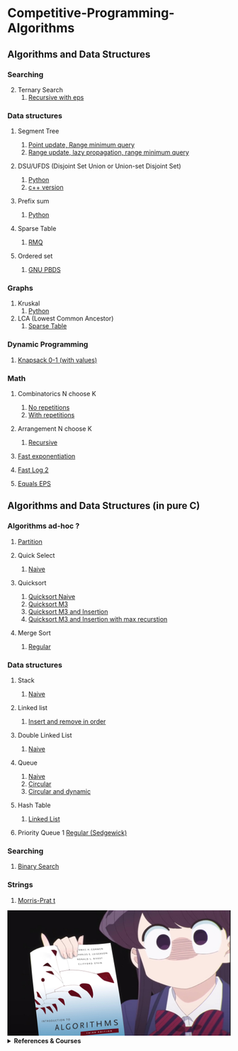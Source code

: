 # Competitive-Programming-Algorithms

## Algorithms and Data Structures

### Searching

2. Ternary Search
   1. [Recursive with eps](algorithms/searching/ternary_search_recursive.cpp)

### Data structures

1. Segment Tree
   1. [Point update, Range minimum query](algorithms/data_structures/segtree_point_rmq.cpp)
   1. [Range update, lazy propagation, range minimum query](algorithms/data_structures/segtree_rmq_lazy_range.cpp)
5. DSU/UFDS (Disjoint Set Union or Union-set Disjoint Set)
   1. [Python](algorithms/data_structures/dsu.py)
   1. [c++ version](algorithms/data_structures/dsu.cpp)

6. Prefix sum 
   1. [Python](algorithms/data_structures/prefix_sum.py)
      
7. Sparse Table
   1. [RMQ](algorithms/data_structures/sparse_table_rmq.cpp)

1. Ordered set
   1. [GNU PBDS](algorithms/data_structures/ordered_set_gnu_pbds.cpp)

### Graphs
1. Kruskal 
   1. [Python](algorithms/graphs/kruskal.py) 
2. LCA (Lowest Common Ancestor)
   1. [Sparse Table ](algorithms/graphs/lowest_common_ancestor_sparse_table.cpp)

### Dynamic Programming

1. [Knapsack 0-1 (with values)](algorithms/dynamic_programming/knapsack_dp_values_01.cpp)

### Math

1. Combinatorics N choose K
   1. [No repetitions](algorithms/math/combinatorics_no_repetitions.cpp)
   2. [With repetitions](algorithms/math/combinatorics_with_repetitions.cpp)

2. Arrangement N choose K
   1. [Recursive ](algorithms/math/arrangement_rec.cpp)

1. [Fast exponentiation](algorithms/math/fast_exp.cpp)

2. [Fast Log 2](algorithms/math/log2_fast.cpp)

3. [Equals EPS](algorithms/math/equals_eps.cpp)






## Algorithms and Data Structures (in pure C)

### Algorithms ad-hoc ?

1. [Partition](algorithms/ds-c/partition.c)

3. Quick Select
   1. [Naive ](algorightms/ds-c/quick_select.c)

1. Quicksort
   1. [Quicksort Naive ](algorithms/ds-c/quicksort_1_naive.c)
   2. [Quicksort M3](algorithms/ds-c/quicksort_2_m3.c)
   3. [Quicksort M3 and Insertion ](algorithms/ds-c/quicksort_3_m3_insertion.c)
   4. [Quicksort M3 and Insertion with max recurstion ](algorithms/ds-c/quicksort_4_m3_insertion_maxrec.c)

2. Merge Sort
   1. [ Regular ](algorithms/ds-c/merge_sort.c)

### Data structures
1. Stack
   1. [Naive](algorithms/ds-c/stack_naive.c)

1. Linked list
   1. [Insert and remove in order](algorithms/ds-c/linked_list_order.c)
2. Double Linked List
   1. [Naive](algorithms/ds-c/double_linked_list_full.c)

3. Queue
   1. [Naive ](algorithms/ds-c/queue_naive.c)
   2. [Circular](algorithms/ds-c/queue_circular.c)
   3. [Circular and dynamic](algorithms/ds-c/queue_circular_dynamic.c)

1. Hash Table
   1. [Linked List](algorithms/ds-c/hash_table_linked.c)

1. Priority Queue
   1 [Regular (Sedgewick)](algorithms/ds-c/priority_queue.c)

### Searching

1. [Binary Search](algorithms/ds-c/binary_search.c)

### Strings

1. [Morris-Prat   t](algorithms/morris-pratt.c)


<div align="center" max-height="100%"> <img heigh="100px" src="https://raw.githubusercontent.com/Iagorrr04/Competitive-Programming-Algorithms/main/komi_algorithms.jpg"> </div> 


<details><summary> <b>References & Courses</b> </summary>

- [TEP](https://github.com/edsomjr/TEP)
- [UnBalloon](https://github.com/UnBalloon/programacao-competitiva)
- [Macacário](https://github.com/splucs/Competitive-Programming)
- [Algorithms for Competitive Programming](https://cp-algorithms.com/)
- [Neps Academy](https://neps.academy/br/courses)
- [USACO Guide](https://usaco.guide/dashboard/)
- [IME algoritmos](https://www.ime.usp.br/~pf/algoritmos/idx.html )
</details>

